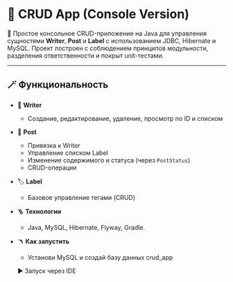 # 🧩 CRUD App (Console Version)

📌 Простое консольное CRUD-приложение на Java для управления сущностями **Writer**, **Post** и **Label** с использованием JDBC, Hibernate и MySQL. Проект построен с соблюдением принципов модульности, разделения ответственности и покрыт unit-тестами.

---

## 🪄 Функциональность

- 🗿 **Writer**
    - Создание, редактирование, удаление, просмотр по ID и списком

- 📝 **Post**
    - Привязка к Writer
    - Управление списком Label
    - Изменение содержимого и статуса (через `PostStatus`)
    - CRUD-операции

- 🏷️ **Label**
    - Базовое управление тегами (CRUD)


- 🪜 **Технологии**
  - Java, MySQL, Hibernate, Flyway, Gradle.

- 🪃 **Как запустить**
  - Установи MySQL и создай базу данных crud_app
  
  ▶️ Запуск через IDE